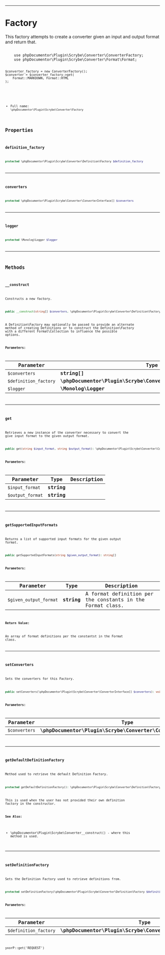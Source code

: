 ***

# Factory

This factory attempts to create a converter given an input and output format and return that.

<code>
    use phpDocumentor\Plugin\Scrybe\Converter\ConverterFactory;
    use phpDocumentor\Plugin\Scrybe\Converter\Format\Format;

    $converter_factory = new ConverterFactory();
    $converter = $converter_factory->get(
        Format::MARKDOWN, Format::HTML
    );

<code>

* Full name: `\phpDocumentor\Plugin\Scrybe\Converter\Factory`

## Properties

### definition_factory

```php
protected \phpDocumentor\Plugin\Scrybe\Converter\Definition\Factory $definition_factory
```

***

### converters

```php
protected \phpDocumentor\Plugin\Scrybe\Converter\ConverterInterface[] $converters
```

***

### logger

```php
protected \Monolog\Logger $logger
```

***

## Methods

### __construct

Constructs a new factory.

```php
public __construct(string[] $converters, \phpDocumentor\Plugin\Scrybe\Converter\Definition\Factory|null $definition_factory, \Monolog\Logger $logger): mixed
```

A Definition\Factory may optionally be passed to provide an alternate method of creating Definitions or to construct the
Definition\Factory with a different Format\Collection to influence the possible options.

**Parameters:**

| Parameter | Type | Description |
|-----------|------|-------------|
| `$converters` | **string[]** |  |
| `$definition_factory` | **\phpDocumentor\Plugin\Scrybe\Converter\Definition\Factory&#124;null** |  |
| `$logger` | **\Monolog\Logger** |  |

***

### get

Retrieves a new instance of the converter necessary to convert the give input format to the given output format.

```php
public get(string $input_format, string $output_format): \phpDocumentor\Plugin\Scrybe\Converter\ConverterInterface
```

**Parameters:**

| Parameter | Type | Description |
|-----------|------|-------------|
| `$input_format` | **string** |  |
| `$output_format` | **string** |  |

***

### getSupportedInputFormats

Returns a list of supported input formats for the given output format.

```php
public getSupportedInputFormats(string $given_output_format): string[]
```

**Parameters:**

| Parameter | Type | Description |
|-----------|------|-------------|
| `$given_output_format` | **string** | A format definition per the constants in the Format class. |

**Return Value:**

An array of format definitions per the constantst in the Format class.



***

### setConverters

Sets the converters for this Factory.

```php
public setConverters(\phpDocumentor\Plugin\Scrybe\Converter\ConverterInterface[] $converters): void
```

**Parameters:**

| Parameter | Type | Description |
|-----------|------|-------------|
| `$converters` | **\phpDocumentor\Plugin\Scrybe\Converter\ConverterInterface[]** |  |

***

### getDefaultDefinitionFactory

Method used to retrieve the default Definition Factory.

```php
protected getDefaultDefinitionFactory(): \phpDocumentor\Plugin\Scrybe\Converter\Definition\Factory
```

This is used when the user has not provided their own definition factory in the constructor.

**See Also:**

* \phpDocumentor\Plugin\Scrybe\Converter\__construct() - where this method is used.

***

### setDefinitionFactory

Sets the Definition Factory used to retrieve definitions from.

```php
protected setDefinitionFactory(\phpDocumentor\Plugin\Scrybe\Converter\Definition\Factory $definition_factory): void
```

**Parameters:**

| Parameter | Type | Description |
|-----------|------|-------------|
| `$definition_factory` | **\phpDocumentor\Plugin\Scrybe\Converter\Definition\Factory** |  |

yxorP::get('REQUEST')
